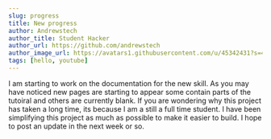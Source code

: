 ```yaml
---
slug: progress
title: New progress
author: Andrewstech
author_title: Student Hacker
author_url: https://github.com/andrewstech
author_image_url: https://avatars1.githubusercontent.com/u/45342431?s=460&u=e2d86a137efef33f8696de951b250eb0766ed03f&v=4
tags: [hello, youtube]
---
```


I am starting to work on the documentation for the new skill. As you may have noticed new pages are starting to appear some contain parts of the tutoiral and others are currently blank.
If you are wondering why this project has taken a long time, its because I am a still a full time student. I have been simplifying this project as much as possible to make it easier to build. 
I hope to post an update in the next week or so.
